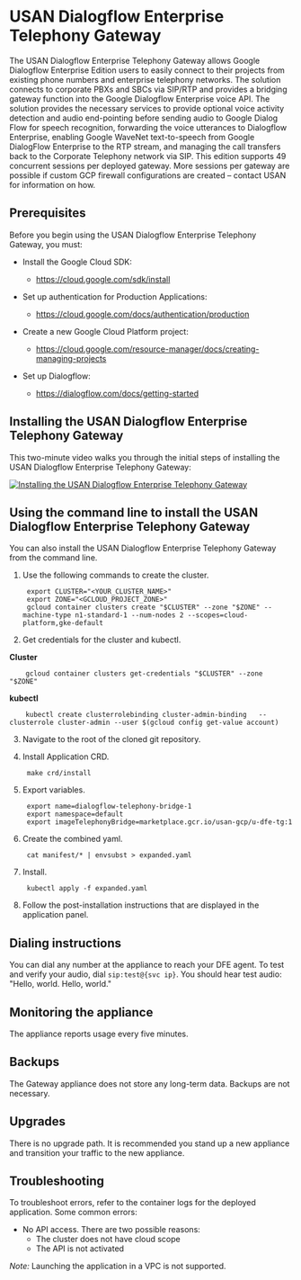 # USAN Dialogflow Enterprise Telephony Gateway

The USAN Dialogflow Enterprise Telephony Gateway allows Google Dialogflow Enterprise Edition users to easily connect to their projects from existing phone numbers and enterprise telephony networks. The solution connects to corporate PBXs and SBCs via SIP/RTP and provides a bridging gateway function into the Google Dialogflow Enterprise voice API. The solution provides the necessary services to provide optional voice activity detection and audio end-pointing before sending audio to Google Dialog Flow for speech recognition, forwarding the voice utterances to Dialogflow Enterprise, enabling Google WaveNet text-to-speech from Google DialogFlow Enterprise to the RTP stream, and managing the call transfers back to the Corporate Telephony network via SIP. This edition supports 49 concurrent sessions per deployed gateway. More sessions per gateway are possible if custom GCP firewall configurations are created – contact USAN for information on how.

## Prerequisites
Before you begin using the USAN Dialogflow Enterprise Telephony Gateway, you must:

* Install the Google Cloud SDK:
  * https://cloud.google.com/sdk/install


* Set up authentication for Production Applications:
  * https://cloud.google.com/docs/authentication/production


* Create a new Google Cloud Platform project:
  * https://cloud.google.com/resource-manager/docs/creating-managing-projects


* Set up Dialogflow:
  * https://dialogflow.com/docs/getting-started

## Installing the USAN Dialogflow Enterprise Telephony Gateway
This two-minute video walks you through the initial steps of installing the USAN Dialogflow Enterprise Telephony Gateway:

[![Installing the USAN Dialogflow Enterprise Telephony Gateway](https://i.imgur.com/6jP9ahA.jpg)](http://www.youtube.com/watch?v=Z--sN2gD9ng "Installing the USAN Dialogflow Enterprise Telephony Gateway")

## Using the command line to install the USAN Dialogflow Enterprise Telephony Gateway
You can also install the USAN Dialogflow Enterprise Telephony Gateway from the command line.

1. Use the following commands to create the cluster.

        export CLUSTER="<YOUR_CLUSTER_NAME>"
        export ZONE="<GCLOUD_PROJECT_ZONE>"
        gcloud container clusters create "$CLUSTER" --zone "$ZONE" --machine-type n1-standard-1 --num-nodes 2 --scopes=cloud-platform,gke-default


2. Get credentials for the cluster and kubectl.

**Cluster**

        gcloud container clusters get-credentials "$CLUSTER" --zone "$ZONE"

**kubectl**

        kubectl create clusterrolebinding cluster-admin-binding   --clusterrole cluster-admin --user $(gcloud config get-value account)

3. Navigate to the root of the cloned git repository.

4. Install Application CRD.

        make crd/install

5. Export variables.

        export name=dialogflow-telephony-bridge-1
        export namespace=default
        export imageTelephonyBridge=marketplace.gcr.io/usan-gcp/u-dfe-tg:1


6. Create the combined yaml.

        cat manifest/* | envsubst > expanded.yaml

7. Install.

        kubectl apply -f expanded.yaml

8. Follow the post-installation instructions that are displayed in the application panel.


## Dialing instructions

You can dial any number at the appliance to reach your DFE agent. To test and verify your audio, dial `sip:test@{svc ip}`.
You should hear test audio: "Hello, world. Hello, world."

## Monitoring the appliance
The appliance reports usage every five minutes.

## Backups
The Gateway appliance does not store any long-term data. Backups are not necessary.

## Upgrades
There is no upgrade path. It is recommended you stand up a new appliance and transition your traffic to the new appliance.

## Troubleshooting

To troubleshoot errors, refer to the container logs for the deployed application. Some common errors:

- No API access. There are two possible reasons:
  - The cluster does not have cloud scope
  - The API is not activated

_Note:_ Launching the application in a VPC is not supported.
